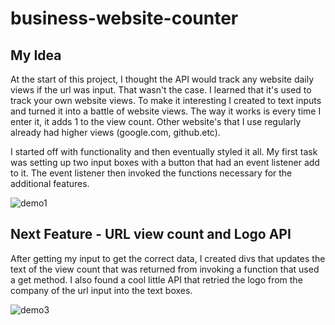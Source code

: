 # business-website-counter
## My Idea

At the start of this project, I thought the API would track any website daily views if the url was input.  That wasn't the case.  I learned that it's used to track your own website views.  To make it interesting I created to text inputs and turned it into a battle of website views.  The way it works is every time I enter it, it adds 1 to the view count.  Other website's that I use regularly already had higher views (google.com, github.etc).  

I started off with functionality and then eventually styled it all.  My first task was setting up two input boxes with a button that had an event listener add to it.  The event listener then invoked the functions necessary for the additional features. 

![demo1](https://user-images.githubusercontent.com/110626378/190686550-ba0f59d3-2be1-43ca-917b-5d9fd17c108f.jpg)

## Next Feature - URL view count and Logo API
After getting my input to get the correct data, I created divs that updates the text of the view count that was returned from invoking a function that used a get method.  I also found a cool little API that retried the logo from the company of the url input into the text boxes. 

![demo3](https://user-images.githubusercontent.com/110626378/190688137-39f6f11f-c151-4e38-8a57-b15e3a20fe33.jpg)

